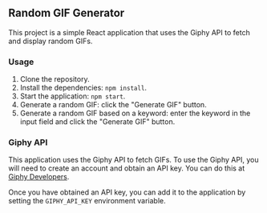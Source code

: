 ## Random GIF Generator

This project is a simple React application that uses the Giphy API to fetch and display random GIFs.

### Usage

1. Clone the repository.
2. Install the dependencies: `npm install`.
3. Start the application: `npm start`.
4. Generate a random GIF: click the "Generate GIF" button.
5. Generate a random GIF based on a keyword: enter the keyword in the input field and click the "Generate GIF" button.

### Giphy API

This application uses the Giphy API to fetch GIFs. To use the Giphy API, you will need to create an account and obtain an API key. You can do this at [Giphy Developers](https://developers.giphy.com/).

Once you have obtained an API key, you can add it to the application by setting the `GIPHY_API_KEY` environment variable.
